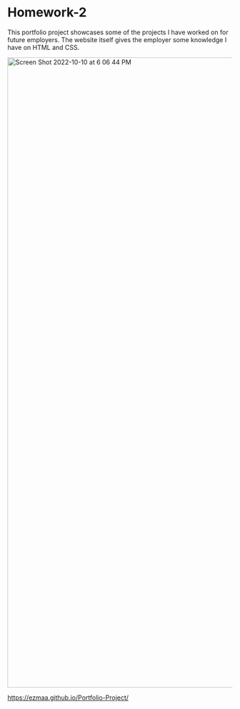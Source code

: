 # Homework-2

This portfolio project showcases some of the projects I have worked on for future employers. The website itself gives the employer some knowledge I have on HTML and CSS.


<img width="1412" alt="Screen Shot 2022-10-10 at 6 06 44 PM" src="https://user-images.githubusercontent.com/112808494/194961923-3a0e8383-727a-42cb-afb3-b19f20cf6910.png">


https://ezmaa.github.io/Portfolio-Project/
